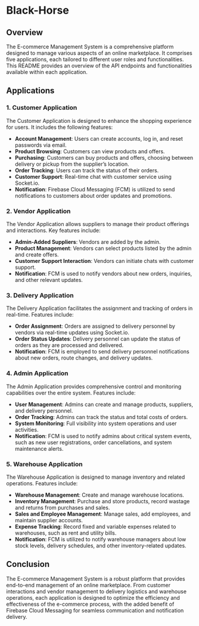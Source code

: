 # Black-Horse

## Overview
The E-commerce Management System is a comprehensive platform designed to manage various aspects of an online marketplace. It comprises five applications, each tailored to different user roles and functionalities. This README provides an overview of the API endpoints and functionalities available within each application.

## Applications

### 1. Customer Application
The Customer Application is designed to enhance the shopping experience for users. It includes the following features:
- **Account Management**: Users can create accounts, log in, and reset passwords via email.
- **Product Browsing**: Customers can view products and offers.
- **Purchasing**: Customers can buy products and offers, choosing between delivery or pickup from the supplier’s location.
- **Order Tracking**: Users can track the status of their orders.
- **Customer Support**: Real-time chat with customer service using Socket.io.
- **Notification**: Firebase Cloud Messaging (FCM) is utilized to send notifications to customers about order updates and promotions.

### 2. Vendor Application
The Vendor Application allows suppliers to manage their product offerings and interactions. Key features include:
- **Admin-Added Suppliers**: Vendors are added by the admin.
- **Product Management**: Vendors can select products listed by the admin and create offers.
- **Customer Support Interaction**: Vendors can initiate chats with customer support.
- **Notification**: FCM is used to notify vendors about new orders, inquiries, and other relevant updates.

### 3. Delivery Application
The Delivery Application facilitates the assignment and tracking of orders in real-time. Features include:
- **Order Assignment**: Orders are assigned to delivery personnel by vendors via real-time updates using Socket.io.
- **Order Status Updates**: Delivery personnel can update the status of orders as they are processed and delivered.
- **Notification**: FCM is employed to send delivery personnel notifications about new orders, route changes, and delivery updates.

### 4. Admin Application
The Admin Application provides comprehensive control and monitoring capabilities over the entire system. Features include:
- **User Management**: Admins can create and manage products, suppliers, and delivery personnel.
- **Order Tracking**: Admins can track the status and total costs of orders.
- **System Monitoring**: Full visibility into system operations and user activities.
- **Notification**: FCM is used to notify admins about critical system events, such as new user registrations, order cancellations, and system maintenance alerts.

### 5. Warehouse Application
The Warehouse Application is designed to manage inventory and related operations. Features include:
- **Warehouse Management**: Create and manage warehouse locations.
- **Inventory Management**: Purchase and store products, record wastage and returns from purchases and sales.
- **Sales and Employee Management**: Manage sales, add employees, and maintain supplier accounts.
- **Expense Tracking**: Record fixed and variable expenses related to warehouses, such as rent and utility bills.
- **Notification**: FCM is utilized to notify warehouse managers about low stock levels, delivery schedules, and other inventory-related updates.

## Conclusion
The E-commerce Management System is a robust platform that provides end-to-end management of an online marketplace. From customer interactions and vendor management to delivery logistics and warehouse operations, each application is designed to optimize the efficiency and effectiveness of the e-commerce process, with the added benefit of Firebase Cloud Messaging for seamless communication and notification delivery.
